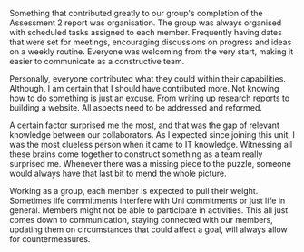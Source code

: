 Something that contributed greatly to our group's completion of the Assessment 2 report was organisation. The group was always organised with scheduled tasks assigned to each member. Frequently having dates that were set for meetings, encouraging discussions on progress and ideas on a weekly routine. Everyone was welcoming from the very start, making it easier to communicate as a constructive team. 

Personally, everyone contributed what they could within their capabilities. Although, I am certain that I should have contributed more. Not knowing how to do something is just an excuse. From writing up research reports to building a website. All aspects need to be addressed and reformed. 

A certain factor surprised me the most, and that was the gap of relevant knowledge between our collaborators. As I expected since joining this unit, I was the most clueless person when it came to IT knowledge. Witnessing all these brains come together to construct something as a team really surprised me. Whenever there was a missing piece to the puzzle, someone would always have that last bit to mend the whole picture. 

Working as a group, each member is expected to pull their weight. Sometimes life commitments interfere with Uni commitments or just life in general. Members might not be able to participate in activities. This all just comes down to communication, staying connected with our members, updating them on circumstances that could affect a goal, will always allow for countermeasures. 